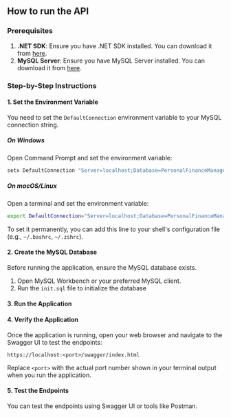 ## How to run the API

### Prerequisites

1. **.NET SDK**: Ensure you have .NET SDK installed. You can download it from [here](https://dotnet.microsoft.com/download).
2. **MySQL Server**: Ensure you have MySQL Server installed. You can download it from [here](https://dev.mysql.com/downloads/installer/).

### Step-by-Step Instructions

#### 1. Set the Environment Variable

You need to set the `DefaultConnection` environment variable to your MySQL connection string.

##### On Windows

Open Command Prompt and set the environment variable:

```cmd
setx DefaultConnection "Server=localhost;Database=PersonalFinanceManagement;User=root;Password=yourpassword;"
```

##### On macOS/Linux

Open a terminal and set the environment variable:

```bash
export DefaultConnection="Server=localhost;Database=PersonalFinanceManagement;User=root;Password=yourpassword;"
```

To set it permanently, you can add this line to your shell's configuration file (e.g., `~/.bashrc`, `~/.zshrc`).

#### 2. Create the MySQL Database

Before running the application, ensure the MySQL database exists.

1. Open MySQL Workbench or your preferred MySQL client.
2. Run the `init.sql` file to initialize the database

#### 3. Run the Application

#### 4. Verify the Application

Once the application is running, open your web browser and navigate to the Swagger UI to test the endpoints:

```
https://localhost:<port>/swagger/index.html
```

Replace `<port>` with the actual port number shown in your terminal output when you run the application.

#### 5. Test the Endpoints

You can test the endpoints using Swagger UI or tools like Postman.